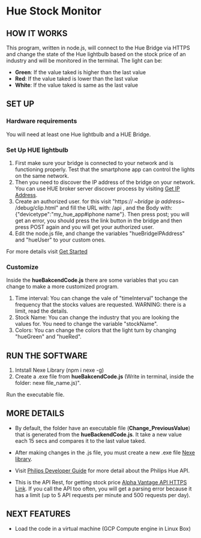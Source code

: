 # Hue Stock Monitor

## HOW IT WORKS

This program, written in node.js, will connect to the Hue Bridge via HTTPS and change the state of the Hue lightbulb based on the stock price of an industry and will be monitored in the terminal.
The light can be:
- **Green**: If the value taked is higher than the last value
- **Red**: If the value taked is lower than the last value
- **White**: If the value taked is same as the last value

## SET UP

### Hardware requirements
You will need at least one Hue lightbulb and a HUE Bridge.

### Set Up HUE lightbulb
1. First make sure your bridge is connected to your network and is functioning properly. Test that the smartphone app can control the lights on the same network.
2. Then you need to discover the IP address of the bridge on your network. You can use HUE broker server discover process by visiting [Get IP  Address](https://discovery.meethue.com).
3. Create an authorized user. for this visit "https:// *~bridge ip address~* /debug/clip.html" and fill the URL with: /api , and the Body with: {"devicetype":"my_hue_app#iphone name"}. Then press post; you will get an error, you should press the link button in the bridge and then press POST again and you will get your authorized user.
4. Edit the node.js file, and change the variables "hueBridgeIPAddress" and "hueUser" to your custom ones.

For more details visit [Get Started](https://developers.meethue.com/develop/get-started-2/)

### Customize
Inside the **hueBakcendCode.js** there are some variables that you can change to make a more customized program.
1. Time interval: You can change the vale of "timeInterval" tochange the frequency that the stocks values are requested. WARNING: there is a limit, read the details.
2. Stock Name: You can change the industry that you are looking the values for. You need to change the variable "stockName".
3. Colors: You can change the colors that the light turn by changing "hueGreen" and "hueRed".


## RUN THE SOFTWARE

1. Intstall Nexe Library (npm i nexe -g)
2. Create a .exe file from **hueBakcendCode.js** (Write in terminal, inside the folder: nexe file_name.js)".

Run the executable file.

## MORE DETAILS

- By default, the folder have an executable file (**Change_PreviousValue**) that is generated from the **hueBackendCode.js**. It take a new value each 15 secs and compares it to the last value taked.

- After making changes in the .js file, you must create a new .exe file [Nexe library](https://github.com/nexe/nexe).

- Visit [Philips Developer Guide](https://developers.meethue.com/) for more detail about the Philips Hue API.

- This is the API Rest, for getting stock price [Alpha Vantage API HTTPS Link](https://www.alphavantage.co/query?function=GLOBAL_QUOTE&symbol=RY&apikey=E2F86L9K9PXN4ACO). If you call the API too often, you will get a parsing error because it has a limit (up to 5 API requests per minute and 500 requests per day). 

## NEXT FEATURES

- Load the code in a virtual machine (GCP Compute engine in Linux Box)
